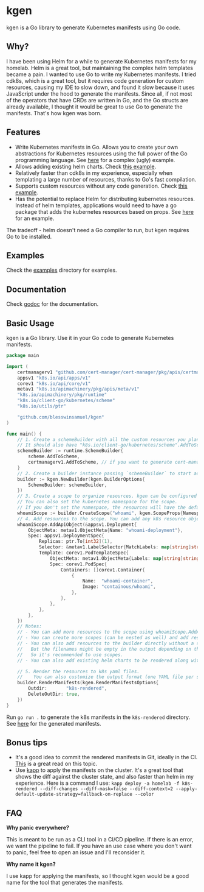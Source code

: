 # kgen

kgen is a Go library to generate Kubernetes manifests using Go code.

## Why?

I have been using Helm for a while to generate Kubernetes manifests for my homelab. Helm is a great tool, but maintaining the complex helm templates became a pain.
I wanted to use Go to write my Kubernetes manifests.
I tried cdk8s, which is a great tool, but it requires code generation for custom resources, causing my IDE to slow down, and found it slow because it uses JavaScript under the hood to generate the manifests.
Since all, if not most of the operators that have CRDs are written in Go, and the Go structs are already available, I thought it would be great to use Go to generate the manifests. That's how kgen was born.

## Features

- Write Kubernetes manifests in Go. Allows you to create your own abstractions for Kubernetes resources using the full power of the Go programming language. See [here](https://github.com/blesswinsamuel/infra-base/blob/main/k8sapp/application.go) for a complex (ugly) example.
- Allows adding existing helm charts. Check [this example](./examples/complex/main.go).
- Relatively faster than cdk8s in my experience, especially when templating a large number of resources, thanks to Go's fast compilation.
- Supports custom resources without any code generation. Check [this example](./examples/complex/main.go).
- Has the potential to replace Helm for distributing kubernetes resources. Instead of helm templates, applications would need to have a go package that adds the kubernetes resources based on props. See [here](examples/like-a-helm-chart/main.go) for an example.

The tradeoff - helm doesn't need a Go compiler to run, but kgen requires Go to be installed.

## Examples

Check the [examples](./examples) directory for examples.

## Documentation

Check [godoc](https://pkg.go.dev/github.com/blesswinsamuel/kgen) for the documentation.

## Basic Usage

kgen is a Go library. Use it in your Go code to generate Kubernetes manifests.

```go
package main

import (
	certmanagerv1 "github.com/cert-manager/cert-manager/pkg/apis/certmanager/v1"
	appsv1 "k8s.io/api/apps/v1"
	corev1 "k8s.io/api/core/v1"
	metav1 "k8s.io/apimachinery/pkg/apis/meta/v1"
	"k8s.io/apimachinery/pkg/runtime"
	"k8s.io/client-go/kubernetes/scheme"
	"k8s.io/utils/ptr"

	"github.com/blesswinsamuel/kgen"
)

func main() {
	// 1. Create a schemeBuilder with all the custom resources you plan to generate.
	// It should also have "k8s.io/client-go/kubernetes/scheme".AddToScheme to include the core k8s resources.
	schemeBuilder := runtime.SchemeBuilder{
		scheme.AddToScheme,
		certmanagerv1.AddToScheme, // if you want to generate cert-manager resources
	}
	// 2. Create a builder instance passing `schemeBuilder` to start adding resources. You can also pass a custom logger here.
	builder := kgen.NewBuilder(kgen.BuilderOptions{
		SchemeBuilder: schemeBuilder,
	})
	// 3. Create a scope to organize resources. kgen can be configured to output the k8s resources added to each scope to separate files. See kgen.RenderManifestsOptions.
	// You can also set the kubernetes namespace for the scope.
	// If you don't set the namespace, the resources will have the default namespace, unless you set it in the resource objects themselves.
	whoamiScope := builder.CreateScope("whoami", kgen.ScopeProps{Namespace: "whoami"})
	// 4. Add resources to the scope. You can add any k8s resource object that implements the runtime.Object interface.
	whoamiScope.AddApiObject(&appsv1.Deployment{
		ObjectMeta: metav1.ObjectMeta{Name: "whoami-deployment"},
		Spec: appsv1.DeploymentSpec{
			Replicas: ptr.To[int32](1),
			Selector: &metav1.LabelSelector{MatchLabels: map[string]string{"app": "whoami"}},
			Template: corev1.PodTemplateSpec{
				ObjectMeta: metav1.ObjectMeta{Labels: map[string]string{"app": "whoami"}},
				Spec: corev1.PodSpec{
					Containers: []corev1.Container{
						{
							Name:  "whoami-container",
							Image: "containous/whoami",
						},
					},
				},
			},
		},
	})
	// Notes:
	// - You can add more resources to the scope using whoamiScope.AddApiObject(...)
	// - You can create more scopes (can be nested as well) and add resources to them.
	// - You can also add resources to the builder directly without a scope using builder.AddApiObject(...).
	//   But the filenames might be empty in the output depending on the output format.
	//   So it's recommended to use scopes.
	// - You can also add existing helm charts to be rendered along with the resources. Check the complex example under examples directory for an example.

	// 5. Render the resources to k8s yaml files.
    //    You can also customize the output format (one YAML file per scope, one YAML file per resource, etc). See kgen.RenderManifestsOptions in godoc.
	builder.RenderManifests(kgen.RenderManifestsOptions{
		Outdir:       "k8s-rendered",
		DeleteOutDir: true,
	})
}
```

Run `go run .` to generate the k8s manifests in the `k8s-rendered` directory. See [here](examples/readme-example/k8s-rendered) for the generated manifests.

## Bonus tips

- It's a good idea to commit the rendered manifests in Git, ideally in the CI. [This](https://akuity.io/blog/the-rendered-manifests-pattern/) is a great read on this topic.
- Use [kapp](https://get-kapp.io/) to apply the manifests on the cluster. It's a great tool that shows the diff against the cluster state, and also faster than helm in my experience.
  Here is a command I use: `kapp deploy -a homelab -f k8s-rendered --diff-changes --diff-mask=false --diff-context=2 --apply-default-update-strategy=fallback-on-replace --color`

## FAQ

**Why panic everywhere?**

This is meant to be run as a CLI tool in a CI/CD pipeline. If there is an error, we want the pipeline to fail.
If you have an use case where you don't want to panic, feel free to open an issue and I'll reconsider it.

**Why name it kgen?**

I use kapp for applying the manifests, so I thought kgen would be a good name for the tool that generates the manifests.
